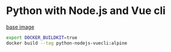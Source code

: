 # Python with Node.js and Vue cli

[base image](https://hub.docker.com/r/nikolaik/python-nodejs)

```sh
export DOCKER_BUILDKIT=true
docker build --tag python-nodejs-vuecli:alpine
```
